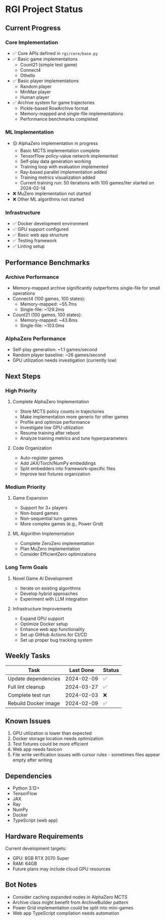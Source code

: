 # RGI Project Status

## Current Progress

### Core Implementation
- ✅ Core APIs defined in `rgi/core/base.py`
- ✅ Basic game implementations
  - Count21 (simple test game)
  - Connect4
  - Othello
- ✅ Basic player implementations
  - Random player
  - MinMax player
  - Human player
- ✅ Archive system for game trajectories
  - Pickle-based RowArchive format
  - Memory-mapped and single-file implementations
  - Performance benchmarks completed

### ML Implementation
- 🟡 AlphaZero implementation in progress
  - Basic MCTS implementation complete
  - TensorFlow policy-value network implemented
  - Self-play data generation working
  - Training loop with evaluation implemented
  - Ray-based parallel implementation added
  - Training metrics visualization added
  - Current training run: 50 iterations with 100 games/iter started on 2024-02-14
- ❌ MuZero implementation not started
- ❌ Other ML algorithms not started

### Infrastructure
- ✅ Docker development environment
- ✅ GPU support configured
- ✅ Basic web app structure
- ✅ Testing framework
- ✅ Linting setup

## Performance Benchmarks

### Archive Performance
- Memory-mapped archive significantly outperforms single-file for small operations
- Connect4 (100 games, 100 states):
  - Memory-mapped: ~55.7ms
  - Single-file: ~129.2ms
- Count21 (100 games, 100 states):
  - Memory-mapped: ~43.8ms
  - Single-file: ~103.0ms

### AlphaZero Performance
- Self-play generation: ~1.1 games/second
- Random player baseline: ~26 games/second
- GPU utilization needs investigation (currently low)

## Next Steps

### High Priority
1. Complete AlphaZero Implementation
   - Store MCTS policy counts in trajectories
   - Make implementation more generic for other games
   - Profile and optimize performance
   - Investigate low GPU utilization
   - Resume training after reboot
   - Analyze training metrics and tune hyperparameters

2. Code Organization
   - Auto-register games
   - Add JAX/Torch/NumPy embeddings
   - Split embedders into framework-specific files
   - Improve test fixtures organization

### Medium Priority
1. Game Expansion
   - Support for 3+ players
   - Non-board games
   - Non-sequential turn games
   - More complex games (e.g., Power Grid)

2. ML Algorithm Implementation
   - Complete ZeroZero implementation
   - Plan MuZero implementation
   - Consider EfficientZero optimizations

### Long Term Goals
1. Novel Game AI Development
   - Iterate on existing algorithms
   - Develop hybrid approaches
   - Experiment with LLM integration

2. Infrastructure Improvements
   - Expand GPU support
   - Optimize Docker setup
   - Enhance web app functionality
   - Set up GitHub Actions for CI/CD
   - Set up proper bug tracking system

## Weekly Tasks
| Task | Last Done | Status |
|------|-----------|--------|
| Update dependencies | 2024-02-09 | ✅ |
| Full lint cleanup | 2024-03-27 | ✅ |
| Complete test run | 2024-02-03 | ❌ |
| Rebuild Docker image | 2024-02-09 | ✅ |

## Known Issues
1. GPU utilization is lower than expected
2. Docker storage location needs optimization
3. Test fixtures could be more efficient
4. Web app needs favicon
5. File write verification issues with cursor rules - sometimes files appear empty after writing

## Dependencies
- Python 3.12+
- TensorFlow
- JAX
- Ray
- NumPy
- Docker
- TypeScript (web app)

## Hardware Requirements
Current development targets:
- GPU: 8GB RTX 2070 Super
- RAM: 64GB
- Future plans may include cloud GPU resources

## Bot Notes
- Consider caching expanded nodes in AlphaZero MCTS
- Archive class might benefit from ArchiveBuilder pattern
- Power Grid implementation could be split into mini-games
- Web app TypeScript compilation needs automation 